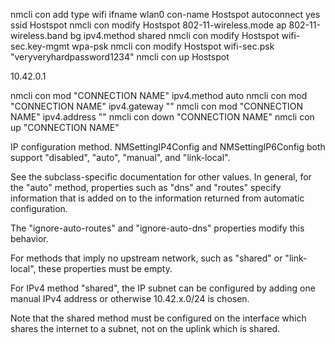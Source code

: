 <!-- Main -->

nmcli con add type wifi ifname wlan0 con-name Hostspot autoconnect yes ssid Hostspot
nmcli con modify Hostspot 802-11-wireless.mode ap 802-11-wireless.band bg ipv4.method shared
nmcli con modify Hostspot wifi-sec.key-mgmt wpa-psk
nmcli con modify Hostspot wifi-sec.psk "veryveryhardpassword1234"
nmcli con up Hostspot

10.42.0.1

<!-- Extra -->

nmcli con mod "CONNECTION NAME" ipv4.method auto
nmcli con mod "CONNECTION NAME" ipv4.gateway ""
nmcli con mod "CONNECTION NAME" ipv4.address ""
nmcli con down "CONNECTION NAME"
nmcli con up "CONNECTION NAME"

<!-- Docs -->

IP configuration method. NMSettingIP4Config and NMSettingIP6Config both support "disabled", "auto", "manual", and "link-local".

See the subclass-specific documentation for other values. In general, for the "auto" method, properties such as "dns" and "routes" specify information that is added on to the information returned from automatic configuration.

The "ignore-auto-routes" and "ignore-auto-dns" properties modify this behavior.

For methods that imply no upstream network, such as "shared" or "link-local", these properties must be empty.

For IPv4 method "shared", the IP subnet can be configured by adding one manual IPv4 address or otherwise 10.42.x.0/24 is chosen.

Note that the shared method must be configured on the interface which shares the internet to a subnet, not on the uplink which is shared.
